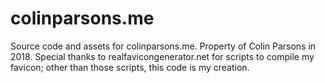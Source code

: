 # colinparsons.me
Source code and assets for colinparsons.me. Property of Colin Parsons in 2018. Special thanks to realfavicongenerator.net for scripts to compile my favicon; other than those scripts, this code is my creation.